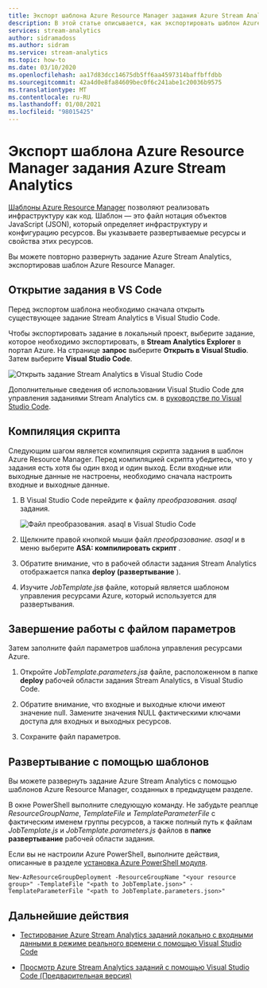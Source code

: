 ```yaml
---
title: Экспорт шаблона Azure Resource Manager задания Azure Stream Analytics
description: В этой статье описывается, как экспортировать шаблон Azure Resource Manager для задания Azure Stream Analytics.
services: stream-analytics
author: sidramadoss
ms.author: sidram
ms.service: stream-analytics
ms.topic: how-to
ms.date: 03/10/2020
ms.openlocfilehash: aa17d83dcc14675db5ff6aa4597314baffbffdbb
ms.sourcegitcommit: 42a4d0e8fa84609bec0f6c241abe1c20036b9575
ms.translationtype: MT
ms.contentlocale: ru-RU
ms.lasthandoff: 01/08/2021
ms.locfileid: "98015425"
---
```

# <a name="export-an-azure-stream-analytics-job-azure-resource-manager-template"></a>Экспорт шаблона Azure Resource Manager задания Azure Stream Analytics

[Шаблоны Azure Resource Manager](../azure-resource-manager/templates/overview.md) позволяют реализовать инфраструктуру как код. Шаблон — это файл нотация объектов JavaScript (JSON), который определяет инфраструктуру и конфигурацию ресурсов. Вы указываете развертываемые ресурсы и свойства этих ресурсов.

Вы можете повторно развернуть задание Azure Stream Analytics, экспортировав шаблон Azure Resource Manager.

## <a name="open-a-job-in-vs-code"></a>Открытие задания в VS Code

Перед экспортом шаблона необходимо сначала открыть существующее задание Stream Analytics в Visual Studio Code. 

Чтобы экспортировать задание в локальный проект, выберите задание, которое необходимо экспортировать, в **Stream Analytics Explorer** в портал Azure. На странице **запрос** выберите **Открыть в Visual Studio**. Затем выберите **Visual Studio Code**.

![Открыть задание Stream Analytics в Visual Studio Code](./media/resource-manager-export/open-job-vs-code.png)

Дополнительные сведения об использовании Visual Studio Code для управления заданиями Stream Analytics см. в [руководстве по Visual Studio Code](quick-create-visual-studio-code.md).

## <a name="compile-the-script"></a>Компиляция скрипта 

Следующим шагом является компиляция скрипта задания в шаблон Azure Resource Manager. Перед компиляцией скрипта убедитесь, что у задания есть хотя бы один вход и один выход. Если входные или выходные данные не настроены, необходимо сначала настроить входные и выходные данные.

1. В Visual Studio Code перейдите к файлу *преобразования. asaql* задания.

   ![Файл преобразования. asaql в Visual Studio Code](./media/resource-manager-export/transformation-asaql.png)

1. Щелкните правой кнопкой мыши файл *преобразование. asaql* и в меню выберите **ASA: компилировать скрипт** .

1. Обратите внимание, что в рабочей области задания Stream Analytics отображается папка **deploy (развертывание** ).

1. Изучите *JobTemplate.jsв* файле, который является шаблоном управления ресурсами Azure, который используется для развертывания.

## <a name="complete-the-parameters-file"></a>Завершение работы с файлом параметров

Затем заполните файл параметров шаблона управления ресурсами Azure.

1. Откройте *JobTemplate.parameters.jsв* файле, расположенном в папке **deploy** рабочей области задания Stream Analytics, в Visual Studio Code.

1. Обратите внимание, что входные и выходные ключи имеют значение null. Замените значения NULL фактическими ключами доступа для входных и выходных ресурсов.

1. Сохраните файл параметров.

## <a name="deploy-using-templates"></a>Развертывание с помощью шаблонов

Вы можете развернуть задание Azure Stream Analytics с помощью шаблонов Azure Resource Manager, созданных в предыдущем разделе.

В окне PowerShell выполните следующую команду. Не забудьте реаплце *ResourceGroupName*, *TemplateFile* и *TemplateParameterFile* с фактическим именем группы ресурсов, а также полный путь к файлам *JobTemplate.js* и *JobTemplate.parameters.js* файлов в **папке развертывание** рабочей области задания.

Если вы не настроили Azure PowerShell, выполните действия, описанные в разделе [установка Azure PowerShell модуля](/powershell/azure/install-Az-ps).

```azurepowershell
New-AzResourceGroupDeployment -ResourceGroupName "<your resource group>" -TemplateFile "<path to JobTemplate.json>" -TemplateParameterFile "<path to JobTemplate.parameters.json>"
```

## <a name="next-steps"></a>Дальнейшие действия

* [Тестирование Azure Stream Analytics заданий локально с входными данными в режиме реального времени с помощью Visual Studio Code](visual-studio-code-local-run-live-input.md)

* [Просмотр Azure Stream Analytics заданий с помощью Visual Studio Code (Предварительная версия)](visual-studio-code-explore-jobs.md)
